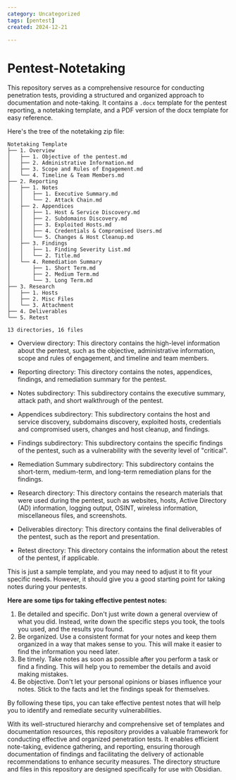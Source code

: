 ```yaml
---
category: Uncategorized
tags: [pentest]
created: 2024-12-21

---
```

# Pentest-Notetaking
This repository serves as a comprehensive resource for conducting penetration tests, providing a structured and organized approach to documentation and note-taking. It contains a `.docx` template for the pentest reporting, a notetaking template, and a PDF version of the docx template for easy reference. 

Here's the tree of the notetaking zip file:
```
Notetaking Template
├── 1. Overview
│   ├── 1. Objective of the pentest.md
│   ├── 2. Administrative Information.md
│   ├── 3. Scope and Rules of Engagement.md
│   └── 4. Timeline & Team Members.md
├── 2. Reporting
│   ├── 1. Notes
│   │   ├── 1. Executive Summary.md
│   │   └── 2. Attack Chain.md
│   ├── 2. Appendices
│   │   ├── 1. Host & Service Discovery.md
│   │   ├── 2. Subdomains Discovery.md
│   │   ├── 3. Exploited Hosts.md
│   │   ├── 4. Credentials & Compromised Users.md
│   │   └── 5. Changes & Host Cleanup.md
│   ├── 3. Findings
│   │   ├── 1. Finding Severity List.md
│   │   └── 2. Title.md
│   └── 4. Remediation Summary
│       ├── 1. Short Term.md
│       ├── 2. Medium Term.md
│       └── 3. Long Term.md
├── 3. Research
│   ├── 1. Hosts
│   ├── 2. Misc Files
│   └── 3. Attachment
├── 4. Deliverables
└── 5. Retest

13 directories, 16 files
```

- Overview directory: This directory contains the high-level information about the pentest, such as the objective, administrative information, scope and rules of engagement, and timeline and team members.

- Reporting directory: This directory contains the notes, appendices, findings, and remediation summary for the pentest.

- Notes subdirectory: This subdirectory contains the executive summary, attack path, and short walkthrough of the pentest.

- Appendices subdirectory: This subdirectory contains the host and service discovery, subdomains discovery, exploited hosts, credentials and compromised users, changes and host cleanup, and findings.

- Findings subdirectory: This subdirectory contains the specific findings of the pentest, such as a vulnerability with the severity level of "critical".

- Remediation Summary subdirectory: This subdirectory contains the short-term, medium-term, and long-term remediation plans for the findings.

- Research directory: This directory contains the research materials that were used during the pentest, such as websites, hosts, Active Directory (AD) information, logging output, OSINT, wireless information, miscellaneous files, and screenshots.

- Deliverables directory: This directory contains the final deliverables of the pentest, such as the report and presentation.

- Retest directory: This directory contains the information about the retest of the pentest, if applicable.

This is just a sample template, and you may need to adjust it to fit your specific needs. However, it should give you a good starting point for taking notes during your pentests.

**Here are some tips for taking effective pentest notes:**
1. Be detailed and specific. Don't just write down a general overview of what you did. Instead, write down the specific steps you took, the tools you used, and the results you found.
2. Be organized. Use a consistent format for your notes and keep them organized in a way that makes sense to you. This will make it easier to find the information you need later.
3. Be timely. Take notes as soon as possible after you perform a task or find a finding. This will help you to remember the details and avoid making mistakes.
4. Be objective. Don't let your personal opinions or biases influence your notes. Stick to the facts and let the findings speak for themselves.

By following these tips, you can take effective pentest notes that will help you to identify and remediate security vulnerabilities.

With its well-structured hierarchy and comprehensive set of templates and documentation resources, this repository provides a valuable framework for conducting effective and organized penetration tests. It enables efficient note-taking, evidence gathering, and reporting, ensuring thorough documentation of findings and facilitating the delivery of actionable recommendations to enhance security measures. The directory structure and files in this repository are designed specifically for use with Obsidian.
